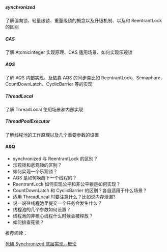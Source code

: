 ##### synchronized

了解偏向锁、轻量级锁、重量级锁的概念以及升级机制、以及和 ReentrantLock 的区别

##### CAS

了解 AtomicInteger 实现原理、CAS 适用场景、如何实现乐观锁

##### AQS

了解 AQS 内部实现、及依靠 AQS 的同步类比如 ReentrantLock、Semaphore、CountDownLatch、CyclicBarrier 等的实现

##### ThreadLocal

了解 ThreadLocal 使用场景和内部实现

##### ThreadPoolExecutor

了解线程池的工作原理以及几个重要参数的设置



#### A&Q

- synchronized 与 ReentrantLock 的区别？
- 乐观锁和悲观锁的区别？
- 如何实现一个乐观锁？
- AQS 是如何唤醒下一个线程的？
- ReentrantLock 如何实现公平和非公平锁是如何实现？
- CountDownLatch 和 CyclicBarrier 的区别？各自适用于什么场景？
- 适用 ThreadLocal 时要注意什么？比如说内存泄漏?
- 说一说往线程池里提交一个任务会发生什么？
- 线程池的几个参数如何设置？
- 线程池的非核心线程什么时候会被释放？
- 如何排查死锁？



推荐阅读：

[死磕 Synchronized 底层实现--概论](https://github.com/farmerjohngit/myblog/issues/12)